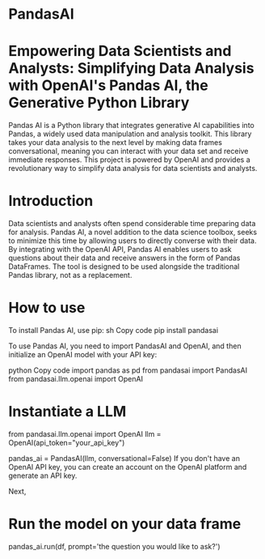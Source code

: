# PandasAI
# Empowering Data Scientists and Analysts: Simplifying Data Analysis with OpenAI's Pandas AI, the Generative Python Library

Pandas AI is a Python library that integrates generative AI capabilities into Pandas, a widely used data manipulation and analysis toolkit. This library takes your data analysis to the next level by making data frames conversational, meaning you can interact with your data set and receive immediate responses. This project is powered by OpenAI and provides a revolutionary way to simplify data analysis for data scientists and analysts.

# Introduction
Data scientists and analysts often spend considerable time preparing data for analysis. Pandas AI, a novel addition to the data science toolbox, seeks to minimize this time by allowing users to directly converse with their data. By integrating with the OpenAI API, Pandas AI enables users to ask questions about their data and receive answers in the form of Pandas DataFrames. The tool is designed to be used alongside the traditional Pandas library, not as a replacement.

# How to use
To install Pandas AI, use pip:
sh
Copy code
pip install pandasai

To use Pandas AI, you need to import PandasAI and OpenAI, and then initialize an OpenAI model with your API key:

python
Copy code
import pandas as pd
from pandasai import PandasAI
from pandasai.llm.openai import OpenAI

# Instantiate a LLM
from pandasai.llm.openai import OpenAI
llm = OpenAI(api_token="your_api_key")

pandas_ai = PandasAI(llm, conversational=False)
If you don't have an OpenAI API key, you can create an account on the OpenAI platform and generate an API key.

Next, 
# Run the model on your data frame
pandas_ai.run(df, prompt='the question you would like to ask?')

